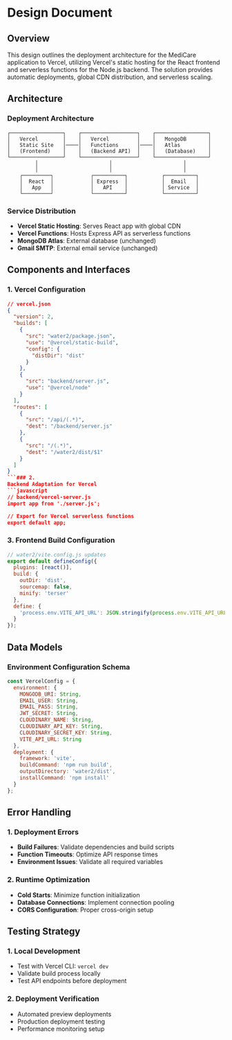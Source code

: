 # Design Document

## Overview

This design outlines the deployment architecture for the MediCare application to Vercel, utilizing Vercel's static hosting for the React frontend and serverless functions for the Node.js backend. The solution provides automatic deployments, global CDN distribution, and serverless scaling.

## Architecture

### Deployment Architecture
```
┌─────────────────┐    ┌──────────────────┐    ┌─────────────────┐
│   Vercel        │    │   Vercel         │    │   MongoDB       │
│   Static Site   │────│   Functions      │────│   Atlas         │
│   (Frontend)    │    │   (Backend API)  │    │   (Database)    │
└─────────────────┘    └──────────────────┘    └─────────────────┘
         │                       │                       │
         │                       │                       │
    ┌─────────┐            ┌──────────┐           ┌──────────┐
    │  React  │            │ Express  │           │  Email   │
    │   App   │            │   API    │           │ Service  │
    └─────────┘            └──────────┘           └──────────┘
```

### Service Distribution
- **Vercel Static Hosting**: Serves React app with global CDN
- **Vercel Functions**: Hosts Express API as serverless functions
- **MongoDB Atlas**: External database (unchanged)
- **Gmail SMTP**: External email service (unchanged)

## Components and Interfaces

### 1. Vercel Configuration
```json
// vercel.json
{
  "version": 2,
  "builds": [
    {
      "src": "water2/package.json",
      "use": "@vercel/static-build",
      "config": {
        "distDir": "dist"
      }
    },
    {
      "src": "backend/server.js",
      "use": "@vercel/node"
    }
  ],
  "routes": [
    {
      "src": "/api/(.*)",
      "dest": "/backend/server.js"
    },
    {
      "src": "/(.*)",
      "dest": "/water2/dist/$1"
    }
  ]
}
```### 2. 
Backend Adaptation for Vercel
```javascript
// backend/vercel-server.js
import app from './server.js';

// Export for Vercel serverless functions
export default app;
```

### 3. Frontend Build Configuration
```javascript
// water2/vite.config.js updates
export default defineConfig({
  plugins: [react()],
  build: {
    outDir: 'dist',
    sourcemap: false,
    minify: 'terser'
  },
  define: {
    'process.env.VITE_API_URL': JSON.stringify(process.env.VITE_API_URL || '/api')
  }
});
```

## Data Models

### Environment Configuration Schema
```javascript
const VercelConfig = {
  environment: {
    MONGODB_URI: String,
    EMAIL_USER: String,
    EMAIL_PASS: String,
    JWT_SECRET: String,
    CLOUDINARY_NAME: String,
    CLOUDINARY_API_KEY: String,
    CLOUDINARY_SECRET_KEY: String,
    VITE_API_URL: String
  },
  deployment: {
    framework: 'vite',
    buildCommand: 'npm run build',
    outputDirectory: 'water2/dist',
    installCommand: 'npm install'
  }
};
```

## Error Handling

### 1. Deployment Errors
- **Build Failures**: Validate dependencies and build scripts
- **Function Timeouts**: Optimize API response times
- **Environment Issues**: Validate all required variables

### 2. Runtime Optimization
- **Cold Starts**: Minimize function initialization
- **Database Connections**: Implement connection pooling
- **CORS Configuration**: Proper cross-origin setup

## Testing Strategy

### 1. Local Development
- Test with Vercel CLI: `vercel dev`
- Validate build process locally
- Test API endpoints before deployment

### 2. Deployment Verification
- Automated preview deployments
- Production deployment testing
- Performance monitoring setup